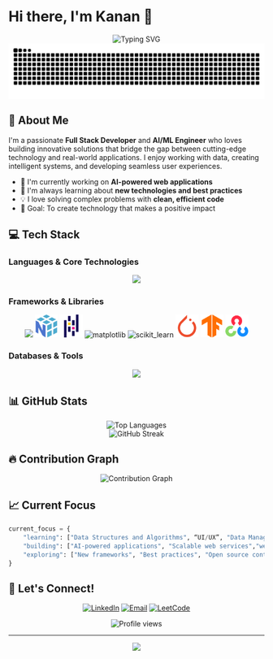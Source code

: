 <!--
**Kanan12218407/Kanan12218407** is a ✨ _special_ ✨ repository because its `README.md` (this file) appears on your GitHub profile.

Here are some ideas to get you started:

- 🔭 I’m currently working on ...
- 🌱 I’m currently learning ...
- 👯 I’m looking to collaborate on ...
- 🤔 I’m looking for help with ...
- 💬 Ask me about ...
- 📫 How to reach me: ...
- 😄 Pronouns: ...
- ⚡ Fun fact: ...
-->
# Hi there, I'm Kanan 👋

<div align="center">
  <img src="https://readme-typing-svg.herokuapp.com?font=Fira+Code&pause=1000&color=2E96F7&center=true&vCenter=true&width=435&lines=Full+Stack+Developer;AI%2FML+Engineer;Data+Science+Enthusiast;Always+Learning+New+Tech" alt="Typing SVG" />
</div>
<picture>
  <source media="(prefers-color-scheme: dark)" 
          srcset="https://raw.githubusercontent.com/Kanan-sandal/Kanan-sandal/output/github-contribution-grid-snake-dark.svg" />
  <source media="(prefers-color-scheme: light)" 
          srcset="https://raw.githubusercontent.com/Kanan-sandal/Kanan-sandal/output/github-contribution-grid-snake.svg" />
  <img alt="GitHub contribution grid snake animation — Kanan-sandal"
       src="https://raw.githubusercontent.com/Kanan-sandal/Kanan-sandal/output/github-contribution-grid-snake.svg"
       style="max-width:100%; height:auto; display:block; margin:0 auto;" />
</picture>

## 🚀 About Me

I'm a passionate **Full Stack Developer** and **AI/ML Engineer** who loves building innovative solutions that bridge the gap between cutting-edge technology and real-world applications. I enjoy working with data, creating intelligent systems, and developing seamless user experiences.

- 🔭 I'm currently working on **AI-powered web applications**
- 🌱 I'm always learning about **new technologies and best practices**
- 💡 I love solving complex problems with **clean, efficient code**
- 🎯 Goal: To create technology that makes a positive impact

## 💻 Tech Stack

### Languages & Core Technologies
<div align="center">
  <img src="https://skillicons.dev/icons?i=python,js,html,css,c,cpp" />
</div>

### Frameworks & Libraries
<div align="center">
  <img src="https://skillicons.dev/icons?i=react,nodejs" />
  <img src="https://raw.githubusercontent.com/devicons/devicon/master/icons/numpy/numpy-original.svg" alt="numpy" width="45" height="45"/>
  <img src="https://raw.githubusercontent.com/devicons/devicon/2ae2a900d2f041da66e950e4d48052658d850630/icons/pandas/pandas-original.svg" alt="pandas" width="45" height="45"/>
  <img src="https://upload.wikimedia.org/wikipedia/commons/0/01/Created_with_Matplotlib-logo.svg" alt="matplotlib" width="45" height="45"/>
  <img src="https://upload.wikimedia.org/wikipedia/commons/0/05/Scikit_learn_logo_small.svg" alt="scikit_learn" width="45" height="45"/>
  <img src="https://raw.githubusercontent.com/devicons/devicon/master/icons/pytorch/pytorch-original.svg" alt="pytorch" width="45" height="45"/>
  <img src="https://raw.githubusercontent.com/devicons/devicon/master/icons/tensorflow/tensorflow-original.svg" alt="tensorflow" width="45" height="45"/>
  <img src="https://raw.githubusercontent.com/devicons/devicon/master/icons/opencv/opencv-original.svg" alt="opencv" width="45" height="45"/>

</div>

### Databases & Tools
<div align="center">
  <img src="https://skillicons.dev/icons?i=mongodb,postgresql,docker,git,github,vscode" />
</div>

## 📊 GitHub Stats
<!--
<div align="center">
  <img src="https://github-readme-stats.vercel.app/api?username=Kanan12218407&show_icons=true&theme=radical&hide_border=true&count_private=true" alt="GitHub Stats" />
</div>
-->

<div align="center">
  <img src="https://github-readme-stats.vercel.app/api/top-langs/?username=Kanan-sandal&layout=compact&theme=radical&hide_border=true" alt="Top Languages" />
</div>

<div align="center">
  <img src="https://github-readme-streak-stats.herokuapp.com/?user=Kanan-sandal&theme=radical&hide_border=true" alt="GitHub Streak" />
</div>

<!--
## 🏆 GitHub Trophies
<div align="center">
  <img src="https://github-profile-trophy.vercel.app/?username=Kanan12218407&theme=radical&no-bg=true" alt="GitHub Trophies" />
</div-->


## 🔥 Contribution Graph
<div align="center">
  <img src="https://github-readme-activity-graph.vercel.app/graph?username=Kanan-sandal&theme=redical&hide_border=true&bg_color=0D1117&color=F85D7F&line=F85D7F&point=FFFFFF" alt="Contribution Graph" />
</div>
<!--
## 🌟 Featured Projects
--
### 🤖 AI-Powered Web Application
- **Tech Stack**: Python, React.js, Node.js, MongoDB
- **Features**: Machine learning model integration, real-time data processing
- **Highlights**: End-to-end ML pipeline with modern web interface
--
### 📊 Data Analytics Dashboard
- **Tech Stack**: Python, Pandas, Matplotlib, PostgreSQL
- **Features**: Interactive visualizations, automated reporting
- **Highlights**: Clean data processing and insightful analytics
--
### 🌐 Full Stack E-commerce Platform
- **Tech Stack**: React.js, Node.js, MongoDB, Docker
- **Features**: User authentication, payment integration, responsive design
- **Highlights**: Scalable architecture with containerized deployment
-->

## 📈 Current Focus

```python
current_focus = {
    "learning": ["Data Structures and Algorithms", “UI/UX”, "Data Management","Front-end"],
    "building": ["AI-powered applications", "Scalable web services","web applications","interactive dashboards"],
    "exploring": ["New frameworks", "Best practices", "Open source contributions","Data Analytics","Agile Technologies"]
}
```

## 🤝 Let's Connect!

<div align="center">
  
[![LinkedIn](https://img.shields.io/badge/LinkedIn-0077B5?style=for-the-badge&logo=linkedin&logoColor=white)](https://www.linkedin.com/in/kanan-sandal)
[![Email](https://img.shields.io/badge/Email-D14836?style=for-the-badge&logo=gmail&logoColor=white)](mailto:kanansandal9@gmail.com)
[![LeetCode](https://img.shields.io/badge/LeetCode-000000?style=for-the-badge&logo=LeetCode&logoColor=#d16c06)](https://leetcode.com/u/kanansandal9/)

</div>

<div align="center">
  <img src="https://komarev.com/ghpvc/?username=Kanan-sandal&label=Profile%20views&color=0e75b6&style=flat" alt="Profile views" />
</div>

---


<div align="center">
  <img src="https://media.giphy.com/media/jpVnC65DmYeyRL4LHS/giphy.gif" width="20%">
</div>
